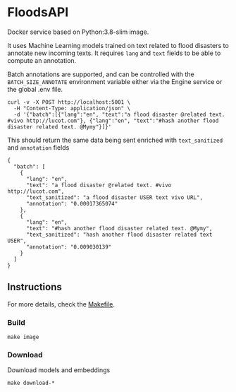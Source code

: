 # FloodsAPI

Docker service based on Python:3.8-slim image.

It uses Machine Learning models trained on text related to flood disasters to annotate new incoming texts.
It requires `lang` and `text` fields to be able to compute an annotation.

Batch annotations are supported, and can be controlled with the `BATCH_SIZE_ANNOTATE` environment
variable either via the Engine service or the global .env file.

```shell
curl -v -X POST http://localhost:5001 \
  -H "Content-Type: application/json" \
  -d '{"batch":[{"lang":"en", "text":"a flood disaster @related text. #vivo http://lucot.com"}, {"lang":"en", "text":"#hash another flood disaster related text. @Mymy"}]}'
```

This should return the same data being sent enriched with `text_sanitized` and `annotation` fields

```shell
{
  "batch": [
    {
      "lang": "en",
      "text": "a flood disaster @related text. #vivo http://lucot.com",
      "text_sanitized": "a flood disaster USER text vivo URL",
      "annotation": "0.00017365074"
    },
    {
      "lang": "en",
      "text": "#hash another flood disaster related text. @Mymy",
      "text_sanitized": "hash another flood disaster related text USER",
      "annotation": "0.009030139"
    }
  ]
}
```

## Instructions

For more details, check the [Makefile](Makefile).

### Build

```shell
make image
```

### Download

Download models and embeddings

```shell
make download-*
```
